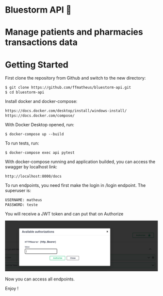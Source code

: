 # Bluestorm API 🚀

# Manage patients and pharmacies transactions data

# Getting Started

First clone the repository from Github and switch to the new directory:

    $ git clone https://github.com/ffmatheus/bluestorm-api.git
    $ cd bluestorm-api
    
Install docker and docker-compose:

    https://docs.docker.com/desktop/install/windows-install/
    https://docs.docker.com/compose/

With Docker Desktop opened, run:

    $ docker-compose up --build
    
To run tests, run: 

    $ docker-compose exec api pytest
    
    
With docker-compose running and application builded, you can access the swagger by localhost link:

    http://localhost:8000/docs

To run endpoints, you need first make the login in /login endpoint. The superuser is:

    USERNAME: matheus
    PASSWORD: teste

You will receive a JWT token and can put that on Authorize

![Tutorial Auth](./tutorial.png)

Now you can access all endpoints.

Enjoy ! 